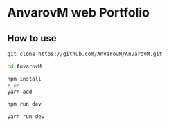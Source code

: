 # AnvarovM web Portfolio

## How to use

```bash
git clone https://github.com/AnvarovM/AnvarovM.git

cd AnvarovM

npm install
# or
yarn add

npm run dev 

yarn run dev 

```

